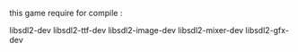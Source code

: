 this game require for compile : 

libsdl2-dev
libsdl2-ttf-dev
libsdl2-image-dev
libsdl2-mixer-dev
libsdl2-gfx-dev
